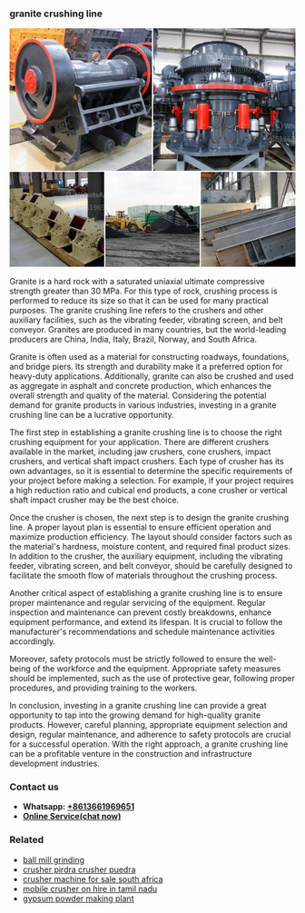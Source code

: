 <h3>granite crushing line</h3><img src='1708332838.jpg' alt=''><p>Granite is a hard rock with a saturated uniaxial ultimate compressive strength greater than 30 MPa. For this type of rock, crushing process is performed to reduce its size so that it can be used for many practical purposes. The granite crushing line refers to the crushers and other auxiliary facilities, such as the vibrating feeder, vibrating screen, and belt conveyor. Granites are produced in many countries, but the world-leading producers are China, India, Italy, Brazil, Norway, and South Africa.</p><p>Granite is often used as a material for constructing roadways, foundations, and bridge piers. Its strength and durability make it a preferred option for heavy-duty applications. Additionally, granite can also be crushed and used as aggregate in asphalt and concrete production, which enhances the overall strength and quality of the material. Considering the potential demand for granite products in various industries, investing in a granite crushing line can be a lucrative opportunity.</p><p>The first step in establishing a granite crushing line is to choose the right crushing equipment for your application. There are different crushers available in the market, including jaw crushers, cone crushers, impact crushers, and vertical shaft impact crushers. Each type of crusher has its own advantages, so it is essential to determine the specific requirements of your project before making a selection. For example, if your project requires a high reduction ratio and cubical end products, a cone crusher or vertical shaft impact crusher may be the best choice.</p><p>Once the crusher is chosen, the next step is to design the granite crushing line. A proper layout plan is essential to ensure efficient operation and maximize production efficiency. The layout should consider factors such as the material's hardness, moisture content, and required final product sizes. In addition to the crusher, the auxiliary equipment, including the vibrating feeder, vibrating screen, and belt conveyor, should be carefully designed to facilitate the smooth flow of materials throughout the crushing process.</p><p>Another critical aspect of establishing a granite crushing line is to ensure proper maintenance and regular servicing of the equipment. Regular inspection and maintenance can prevent costly breakdowns, enhance equipment performance, and extend its lifespan. It is crucial to follow the manufacturer's recommendations and schedule maintenance activities accordingly.</p><p>Moreover, safety protocols must be strictly followed to ensure the well-being of the workforce and the equipment. Appropriate safety measures should be implemented, such as the use of protective gear, following proper procedures, and providing training to the workers.</p><p>In conclusion, investing in a granite crushing line can provide a great opportunity to tap into the growing demand for high-quality granite products. However, careful planning, appropriate equipment selection and design, regular maintenance, and adherence to safety protocols are crucial for a successful operation. With the right approach, a granite crushing line can be a profitable venture in the construction and infrastructure development industries.</p><h3>Contact us</h3><ul><li><strong>Whatsapp:&nbsp;<a href="https://wa.me/8613661969651">+8613661969651</a></strong></li><li><a href="https://swt.shibang-china.com/?git&amp;zhl&amp;granite crushing line"><strong>Online Service(chat now)</strong></a></li></ul><h3>Related</h3><ul><li><a href='ball mill grinding.md'>ball mill grinding</a></li><li><a href='crusher pirdra crusher puedra.md'>crusher pirdra crusher puedra</a></li><li><a href='crusher machine for sale south africa.md'>crusher machine for sale south africa</a></li><li><a href='mobile crusher on hire in tamil nadu.md'>mobile crusher on hire in tamil nadu</a></li><li><a href='gypsum powder making plant.md'>gypsum powder making plant</a></li></ul>